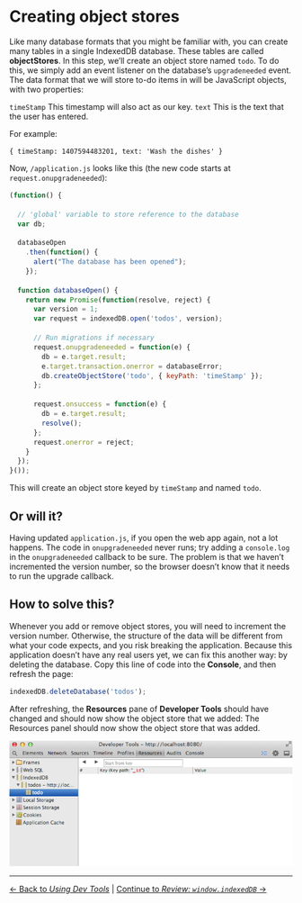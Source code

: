 # Creating object stores

Like many database formats that you might be familiar with, you can create many tables in a single IndexedDB database. These tables are called **objectStores**. In this step, we’ll create an object store named `todo`. To do this, we simply add an event listener on the database’s `upgradeneeded` event.
The data format that we will store to-do items in will be JavaScript objects, with two properties:

`timeStamp` This timestamp will also act as our key.
`text` This is the text that the user has entered.

For example:
```
{ timeStamp: 1407594483201, text: 'Wash the dishes' }
```

Now, `/application.js` looks like this (the new code starts at `request.onupgradeneeded`):

```js
(function() {

  // 'global' variable to store reference to the database
  var db;

  databaseOpen
    .then(function() {
      alert("The database has been opened");
    });

  function databaseOpen() {
    return new Promise(function(resolve, reject) {
      var version = 1;
      var request = indexedDB.open('todos', version);

      // Run migrations if necessary
      request.onupgradeneeded = function(e) {
        db = e.target.result;
        e.target.transaction.onerror = databaseError;
        db.createObjectStore('todo', { keyPath: 'timeStamp' });
      };
  
      request.onsuccess = function(e) {
        db = e.target.result;
        resolve();
      };
      request.onerror = reject;
    }
  });
}());
```

This will create an object store keyed by `timeStamp` and named `todo`.

## Or will it?

Having updated `application.js`, if you open the web app again, not a lot happens. The code in `onupgradeneeded` never runs; try adding a `console.log` in the `onupgradeneeded` callback to be sure. The problem is that we haven’t incremented the version number, so the browser doesn’t know that it needs to run the upgrade callback.

## How to solve this?

Whenever you add or remove object stores, you will need to increment the version number. Otherwise, the structure of the data will be different from what your code expects, and you risk breaking the application.
Because this application doesn’t have any real users yet, we can fix this another way: by deleting the database. Copy this line of code into the **Console**, and then refresh the page:

```js
indexedDB.deleteDatabase('todos');
```

After refreshing, the **Resources** pane of **Developer Tools** should have changed and should now show the object store that we added:
The Resources panel should now show the object store that was added.

![The “Resources” panel should now show the object store that was added](./screenshot.png)

---

[← Back to *Using Dev Tools*](../03-using-dev-tools) | [Continue to *Review: `window.indexedDB`* →](../05-review-window-indexeddb)
